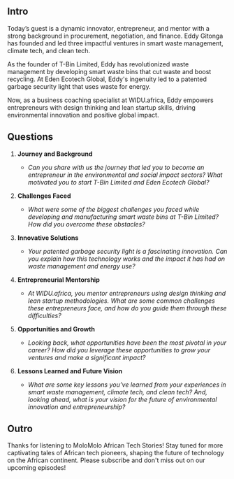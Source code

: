 ## Intro
Today’s guest is a dynamic innovator, entrepreneur, and mentor with a strong background in procurement, negotiation, and finance. Eddy Gitonga has founded and led three impactful ventures in smart waste management, climate tech, and clean tech. 

As the founder of T-Bin Limited, Eddy has revolutionized waste management by developing smart waste bins that cut waste and boost recycling. At Eden Ecotech Global, Eddy's ingenuity led to a patented garbage security light that uses waste for energy. 

Now, as a business coaching specialist at WIDU.africa, Eddy empowers entrepreneurs with design thinking and lean startup skills, driving environmental innovation and positive global impact.

## Questions

1. **Journey and Background**
   - *Can you share with us the journey that led you to become an entrepreneur in the environmental and social impact sectors? What motivated you to start T-Bin Limited and Eden Ecotech Global?*

2. **Challenges Faced**
   - *What were some of the biggest challenges you faced while developing and manufacturing smart waste bins at T-Bin Limited? How did you overcome these obstacles?*

3. **Innovative Solutions**
   - *Your patented garbage security light is a fascinating innovation. Can you explain how this technology works and the impact it has had on waste management and energy use?*

4. **Entrepreneurial Mentorship**
   - *At WIDU.africa, you mentor entrepreneurs using design thinking and lean startup methodologies. What are some common challenges these entrepreneurs face, and how do you guide them through these difficulties?*

5. **Opportunities and Growth**
   - *Looking back, what opportunities have been the most pivotal in your career? How did you leverage these opportunities to grow your ventures and make a significant impact?*

6. **Lessons Learned and Future Vision**
   - *What are some key lessons you’ve learned from your experiences in smart waste management, climate tech, and clean tech? And, looking ahead, what is your vision for the future of environmental innovation and entrepreneurship?*

## Outro
Thanks for listening to MoloMolo African Tech Stories! Stay tuned for more captivating tales of African tech pioneers, shaping the future of technology on the African continent. Please subscribe and don't miss out on our upcoming episodes!

